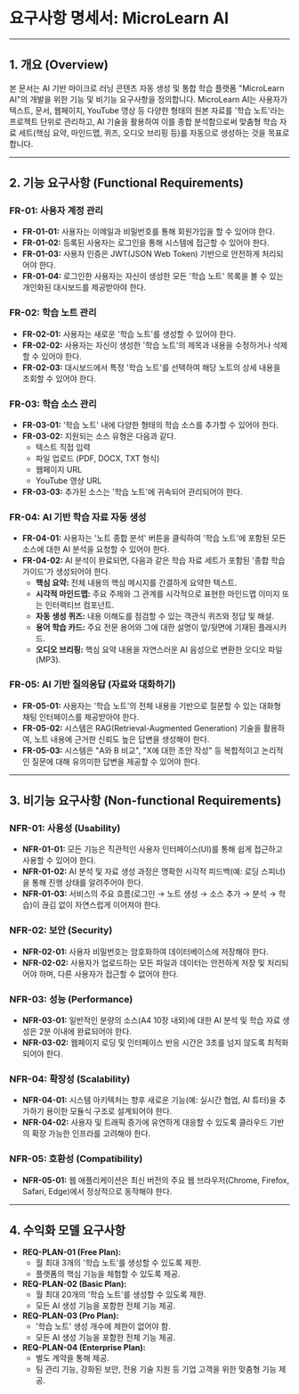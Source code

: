 # 요구사항 명세서: MicroLearn AI

---

## 1. 개요 (Overview)

본 문서는 AI 기반 마이크로 러닝 콘텐츠 자동 생성 및 통합 학습 플랫폼 "MicroLearn AI"의 개발을 위한 기능 및 비기능 요구사항을 정의합니다. MicroLearn AI는 사용자가 텍스트, 문서, 웹페이지, YouTube 영상 등 다양한 형태의 원본 자료를 '학습 노트'라는 프로젝트 단위로 관리하고, AI 기술을 활용하여 이를 종합 분석함으로써 맞춤형 학습 자료 세트(핵심 요약, 마인드맵, 퀴즈, 오디오 브리핑 등)를 자동으로 생성하는 것을 목표로 합니다.

---

## 2. 기능 요구사항 (Functional Requirements)

### FR-01: 사용자 계정 관리
- **FR-01-01:** 사용자는 이메일과 비밀번호를 통해 회원가입을 할 수 있어야 한다.
- **FR-01-02:** 등록된 사용자는 로그인을 통해 시스템에 접근할 수 있어야 한다.
- **FR-01-03:** 사용자 인증은 JWT(JSON Web Token) 기반으로 안전하게 처리되어야 한다.
- **FR-01-04:** 로그인한 사용자는 자신이 생성한 모든 '학습 노트' 목록을 볼 수 있는 개인화된 대시보드를 제공받아야 한다.

### FR-02: 학습 노트 관리
- **FR-02-01:** 사용자는 새로운 '학습 노트'를 생성할 수 있어야 한다.
- **FR-02-02:** 사용자는 자신이 생성한 '학습 노트'의 제목과 내용을 수정하거나 삭제할 수 있어야 한다.
- **FR-02-03:** 대시보드에서 특정 '학습 노트'를 선택하여 해당 노트의 상세 내용을 조회할 수 있어야 한다.

### FR-03: 학습 소스 관리
- **FR-03-01:** '학습 노트' 내에 다양한 형태의 학습 소스를 추가할 수 있어야 한다.
- **FR-03-02:** 지원되는 소스 유형은 다음과 같다.
    - 텍스트 직접 입력
    - 파일 업로드 (PDF, DOCX, TXT 형식)
    - 웹페이지 URL
    - YouTube 영상 URL
- **FR-03-03:** 추가된 소스는 '학습 노트'에 귀속되어 관리되어야 한다.

### FR-04: AI 기반 학습 자료 자동 생성
- **FR-04-01:** 사용자는 '노트 종합 분석' 버튼을 클릭하여 '학습 노트'에 포함된 모든 소스에 대한 AI 분석을 요청할 수 있어야 한다.
- **FR-04-02:** AI 분석이 완료되면, 다음과 같은 학습 자료 세트가 포함된 '종합 학습 가이드'가 생성되어야 한다.
    - **핵심 요약:** 전체 내용의 핵심 메시지를 간결하게 요약한 텍스트.
    - **시각적 마인드맵:** 주요 주제와 그 관계를 시각적으로 표현한 마인드맵 이미지 또는 인터랙티브 컴포넌트.
    - **자동 생성 퀴즈:** 내용 이해도를 점검할 수 있는 객관식 퀴즈와 정답 및 해설.
    - **용어 학습 카드:** 주요 전문 용어와 그에 대한 설명이 앞/뒷면에 기재된 플래시카드.
    - **오디오 브리핑:** 핵심 요약 내용을 자연스러운 AI 음성으로 변환한 오디오 파일(MP3).

### FR-05: AI 기반 질의응답 (자료와 대화하기)
- **FR-05-01:** 사용자는 '학습 노트'의 전체 내용을 기반으로 질문할 수 있는 대화형 채팅 인터페이스를 제공받아야 한다.
- **FR-05-02:** 시스템은 RAG(Retrieval-Augmented Generation) 기술을 활용하여, 노트 내용에 근거한 신뢰도 높은 답변을 생성해야 한다.
- **FR-05-03:** 시스템은 "A와 B 비교", "X에 대한 초안 작성" 등 복합적이고 논리적인 질문에 대해 유의미한 답변을 제공할 수 있어야 한다.

---

## 3. 비기능 요구사항 (Non-functional Requirements)

### NFR-01: 사용성 (Usability)
- **NFR-01-01:** 모든 기능은 직관적인 사용자 인터페이스(UI)를 통해 쉽게 접근하고 사용할 수 있어야 한다.
- **NFR-01-02:** AI 분석 및 자료 생성 과정은 명확한 시각적 피드백(예: 로딩 스피너)을 통해 진행 상태를 알려주어야 한다.
- **NFR-01-03:** 서비스의 주요 흐름(로그인 → 노트 생성 → 소스 추가 → 분석 → 학습)이 끊김 없이 자연스럽게 이어져야 한다.

### NFR-02: 보안 (Security)
- **NFR-02-01:** 사용자 비밀번호는 암호화하여 데이터베이스에 저장해야 한다.
- **NFR-02-02:** 사용자가 업로드하는 모든 파일과 데이터는 안전하게 저장 및 처리되어야 하며, 다른 사용자가 접근할 수 없어야 한다.

### NFR-03: 성능 (Performance)
- **NFR-03-01:** 일반적인 분량의 소스(A4 10장 내외)에 대한 AI 분석 및 학습 자료 생성은 2분 이내에 완료되어야 한다.
- **NFR-03-02:** 웹페이지 로딩 및 인터페이스 반응 시간은 3초를 넘지 않도록 최적화되어야 한다.

### NFR-04: 확장성 (Scalability)
- **NFR-04-01:** 시스템 아키텍처는 향후 새로운 기능(예: 실시간 협업, AI 튜터)을 추가하기 용이한 모듈식 구조로 설계되어야 한다.
- **NFR-04-02:** 사용자 및 트래픽 증가에 유연하게 대응할 수 있도록 클라우드 기반의 확장 가능한 인프라를 고려해야 한다.

### NFR-05: 호환성 (Compatibility)
- **NFR-05-01:** 웹 애플리케이션은 최신 버전의 주요 웹 브라우저(Chrome, Firefox, Safari, Edge)에서 정상적으로 동작해야 한다.

---

## 4. 수익화 모델 요구사항

- **REQ-PLAN-01 (Free Plan):**
    - 월 최대 3개의 '학습 노트'를 생성할 수 있도록 제한.
    - 플랫폼의 핵심 기능을 체험할 수 있도록 제공.
- **REQ-PLAN-02 (Basic Plan):**
    - 월 최대 20개의 '학습 노트'를 생성할 수 있도록 제한.
    - 모든 AI 생성 기능을 포함한 전체 기능 제공.
- **REQ-PLAN-03 (Pro Plan):**
    - '학습 노트' 생성 개수에 제한이 없어야 함.
    - 모든 AI 생성 기능을 포함한 전체 기능 제공.
- **REQ-PLAN-04 (Enterprise Plan):**
    - 별도 계약을 통해 제공.
    - 팀 관리 기능, 강화된 보안, 전용 기술 지원 등 기업 고객을 위한 맞춤형 기능 제공.
